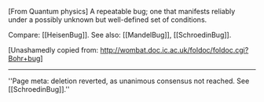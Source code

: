 [From Quantum physics] A repeatable bug; one that manifests reliably under a possibly unknown but well-defined set of conditions. 

Compare: [[HeisenBug]]. See also: [[MandelBug]], [[SchroedinBug]].

[Unashamedly copied from: http://wombat.doc.ic.ac.uk/foldoc/foldoc.cgi?Bohr+bug]

----
''Page meta: deletion reverted, as unanimous consensus not reached. See [[SchroedinBug]].''